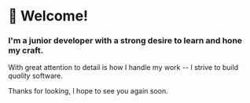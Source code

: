 
# 👋 Welcome!
### I'm a junior developer with a strong desire to learn and hone my craft.

With great attention to detail is how I handle my work -- I strive to build *quality* software.

Thanks for looking, I hope to see you again soon.

